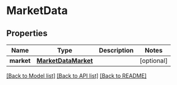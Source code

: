 # MarketData

## Properties
Name | Type | Description | Notes
------------ | ------------- | ------------- | -------------
**market** | [**MarketDataMarket**](MarketDataMarket.md) |  | [optional] 

[[Back to Model list]](../README.md#documentation-for-models) [[Back to API list]](../README.md#documentation-for-api-endpoints) [[Back to README]](../README.md)


